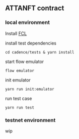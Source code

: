 ## ATTANFT contract


### local environment



Install [FCL](https://docs.onflow.org/flow-cli/install/)


install test dependencies
```
cd cadence/tests & yarn install 
```

start flow emulator
```
flow emulator
```

init emulator 
```
yarn run init:emulator
```

run test case
```
yarn run test
```

### testnet environment

wip